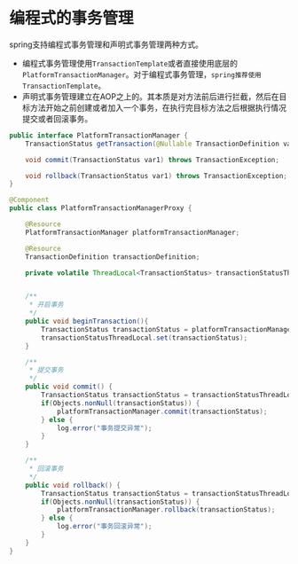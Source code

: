 # 编程式的事务管理

spring支持编程式事务管理和声明式事务管理两种方式。

- 编程式事务管理使用`TransactionTemplate`或者直接使用底层的`PlatformTransactionManager`。对于编程式事务管理，`spring推荐使用TransactionTemplate`。
- 声明式事务管理建立在AOP之上的。其本质是对方法前后进行拦截，然后在目标方法开始之前创建或者加入一个事务，在执行完目标方法之后根据执行情况提交或者回滚事务。

```java
public interface PlatformTransactionManager {
    TransactionStatus getTransaction(@Nullable TransactionDefinition var1) throws TransactionException;

    void commit(TransactionStatus var1) throws TransactionException;

    void rollback(TransactionStatus var1) throws TransactionException;
}
```

```java
@Component
public class PlatformTransactionManagerProxy {

    @Resource
    PlatformTransactionManager platformTransactionManager;

    @Resource
    TransactionDefinition transactionDefinition;

    private volatile ThreadLocal<TransactionStatus> transactionStatusThreadLocal = new ThreadLocal<>();


    /**
     * 开启事务
     */
    public void beginTransaction(){
        TransactionStatus transactionStatus = platformTransactionManager.getTransaction(transactionDefinition);
        transactionStatusThreadLocal.set(transactionStatus);
    }

    /**
     * 提交事务
     */
    public void commit() {
        TransactionStatus transactionStatus = transactionStatusThreadLocal.get();
        if(Objects.nonNull(transactionStatus)) {
            platformTransactionManager.commit(transactionStatus);
        } else {
            log.error("事务提交异常");
        }
    }

    /**
     * 回滚事务
     */
    public void rollback() {
        TransactionStatus transactionStatus = transactionStatusThreadLocal.get();
        if(Objects.nonNull(transactionStatus)) {
            platformTransactionManager.rollback(transactionStatus);
        } else {
            log.error("事务回滚异常");
        }
    }
}
```
